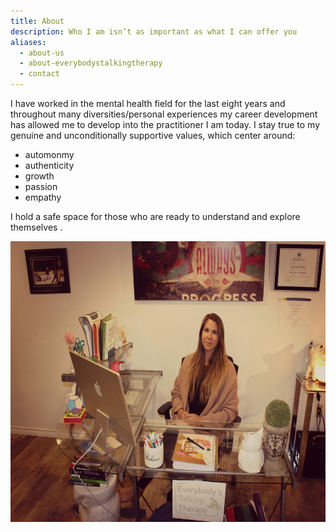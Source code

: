 ```yaml
---
title: About
description: Who I am isn’t as important as what I can offer you
aliases:
  - about-us
  - about-everybodystalkingtherapy
  - contact
---
```


I have worked in the mental health field for the last eight years and throughout many diversities/personal experiences my career development has allowed me to develop into the practitioner I am today. I stay true to my genuine and unconditionally supportive values, which  center around: 
 - automonmy 
 - authenticity 
 - growth 
 - passion 
 - empathy

I hold a safe space for those who are ready to understand and explore themselves .

<img src="../emma_photo.png"  width="612" height="450">
